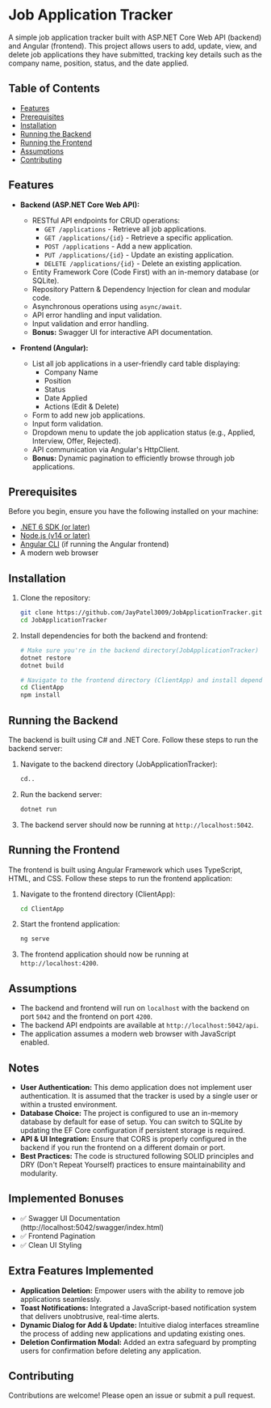 ﻿# Job Application Tracker

A simple job application tracker built with ASP.NET Core Web API (backend) and Angular (frontend). This project allows users to add, update, view, and delete job applications they have submitted, tracking key details such as the company name, position, status, and the date applied.

## Table of Contents

- [Features](#features)
- [Prerequisites](#prerequisites)
- [Installation](#installation)
- [Running the Backend](#running-the-backend)
- [Running the Frontend](#running-the-frontend)
- [Assumptions](#assumptions)
- [Contributing](#contributing)

## Features

- **Backend (ASP.NET Core Web API):**
  - RESTful API endpoints for CRUD operations:
    - `GET /applications` - Retrieve all job applications.
    - `GET /applications/{id}` - Retrieve a specific application.
    - `POST /applications` - Add a new application.
    - `PUT /applications/{id}` - Update an existing application.
    - `DELETE /applications/{id}` - Delete an existing application.
  - Entity Framework Core (Code First) with an in-memory database (or SQLite).
  - Repository Pattern & Dependency Injection for clean and modular code.
  - Asynchronous operations using `async/await`.
  - API error handling and input validation.
  - Input validation and error handling.
  - **Bonus:** Swagger UI for interactive API documentation.

- **Frontend (Angular):**
  - List all job applications in a user-friendly card table displaying:
    - Company Name
    - Position
    - Status
    - Date Applied
    - Actions (Edit & Delete)
  - Form to add new job applications.
  - Input form validation.
  - Dropdown menu to update the job application status (e.g., Applied, Interview, Offer, Rejected).
  - API communication via Angular's HttpClient.
  - **Bonus:** Dynamic pagination to efficiently browse through job applications.

## Prerequisites

Before you begin, ensure you have the following installed on your machine:

- [.NET 6 SDK (or later)](https://dotnet.microsoft.com/download)
- [Node.js (v14 or later)](https://nodejs.org/en/download/)
- [Angular CLI](https://angular.io/cli) (if running the Angular frontend)
- A modern web browser

## Installation

1. Clone the repository:

    ```sh
    git clone https://github.com/JayPatel3009/JobApplicationTracker.git
    cd JobApplicationTracker
    ```

2. Install dependencies for both the backend and frontend:

    ```sh
    # Make sure you're in the backend directory(JobApplicationTracker) to restore dependencies and build the project
    dotnet restore
    dotnet build

    # Navigate to the frontend directory (ClientApp) and install dependencies
    cd ClientApp
    npm install
    ```

## Running the Backend

The backend is built using C# and .NET Core. Follow these steps to run the backend server:

1. Navigate to the backend directory (JobApplicationTracker):

    ```sh
    cd..
    ```

2. Run the backend server:

    ```sh
    dotnet run
    ```

3. The backend server should now be running at `http://localhost:5042`.

## Running the Frontend

The frontend is built using Angular Framework which uses TypeScript, HTML, and CSS. Follow these steps to run the frontend application:

1. Navigate to the frontend directory (ClientApp):

    ```sh
    cd ClientApp
    ```

2. Start the frontend application:

    ```sh
    ng serve
    ```

3. The frontend application should now be running at `http://localhost:4200`.

## Assumptions

- The backend and frontend will run on `localhost` with the backend on port `5042` and the frontend on port `4200`.
- The backend API endpoints are available at `http://localhost:5042/api`.
- The application assumes a modern web browser with JavaScript enabled.

## Notes

- **User Authentication:** This demo application does not implement user authentication. It is assumed that the tracker is used by a single user or within a trusted environment.
- **Database Choice:** The project is configured to use an in-memory database by default for ease of setup. You can switch to SQLite by updating the EF Core configuration if persistent storage is required.
- **API & UI Integration:** Ensure that CORS is properly configured in the backend if you run the frontend on a different domain or port.
- **Best Practices:** The code is structured following SOLID principles and DRY (Don't Repeat Yourself) practices to ensure maintainability and modularity.

## Implemented Bonuses

- ✅ Swagger UI Documentation (http://localhost:5042/swagger/index.html)
- ✅ Frontend Pagination
- ✅ Clean UI Styling

## Extra Features Implemented

- **Application Deletion:** Empower users with the ability to remove job applications seamlessly.
- **Toast Notifications:** Integrated a JavaScript-based notification system that delivers unobtrusive, real-time alerts.
- **Dynamic Dialog for Add & Update:** Intuitive dialog interfaces streamline the process of adding new applications and updating existing ones.
- **Deletion Confirmation Modal:** Added an extra safeguard by prompting users for confirmation before deleting any application.

## Contributing

Contributions are welcome! Please open an issue or submit a pull request.
